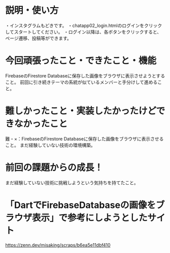 # 説明・使い方
・インスタグラムもどきです。
・chatapp02_login.htmlのログインをクリックしてスタートしてください。
・ログイン以降は、各ボタンをクリックすると、ページ遷移、投稿等ができます。

# 今回頑張ったこと・できたこと・機能
FirebaseのFirestore Databaseに保存した画像をブラウザに表示させようとすること。
前回に引き続きテーマの系統が似ているメンバーと手分けして進めること。

# 難しかったこと・実装したかったけどできなかったこと
難・×：FirebaseのFirestore Databaseに保存した画像をブラウザに表示させること。
まだ経験していない技術の環境構築。

# 前回の課題からの成長！
まだ経験していない技術に挑戦しようという気持ちを持てたこと。

# 「DartでFirebaseDatabaseの画像をブラウザ表示」で参考にしようとしたサイト
https://zenn.dev/misaking/scraps/b6ea5e11dbf410 